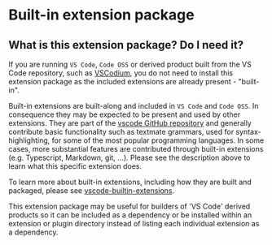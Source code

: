 # Built-in extension package

## What is this extension package? Do I need it?

If you are running `VS Code`, `Code OSS` or derived product built from the VS Code repository,
such as [VSCodium](https://github.com/VSCodium/vscodium), you do not need to install this extension package as
the included extensions are already present - "built-in".

Built-in extensions are built-along and included in `VS Code` and `Code OSS`.
In consequence they may be expected to be present and used by other extensions.
They are part of the [vscode GitHub repository](https://github.com/microsoft/vscode/tree/master/) and
generally contribute basic functionality such as textmate grammars, used for syntax-highlighting, for some
of the most popular programming languages. In some cases, more substantial features are contributed through
built-in extensions (e.g. Typescript, Markdown, git, ...). Please see the description above to learn what
this specific extension does.

To learn more about built-in extensions, including how they are built and packaged,
please see [vscode-builtin-extensions](https://github.com/eclipse-theia/vscode-builtin-extensions).

This extension package may be useful for builders of 'VS Code' derived products so it can be
included as a dependency or be installed within an extension or plugin directory instead of listing each
individual extension as a dependency.
